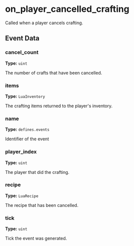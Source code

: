 # on_player_cancelled_crafting

Called when a player cancels crafting.

## Event Data

### cancel_count

**Type:** `uint`

The number of crafts that have been cancelled.

### items

**Type:** `LuaInventory`

The crafting items returned to the player's inventory.

### name

**Type:** `defines.events`

Identifier of the event

### player_index

**Type:** `uint`

The player that did the crafting.

### recipe

**Type:** `LuaRecipe`

The recipe that has been cancelled.

### tick

**Type:** `uint`

Tick the event was generated.

